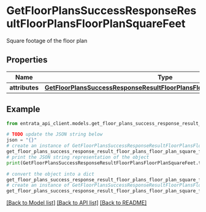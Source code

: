# GetFloorPlansSuccessResponseResultFloorPlansFloorPlanSquareFeet

Square footage of the floor plan

## Properties

Name | Type | Description | Notes
------------ | ------------- | ------------- | -------------
**attributes** | [**GetFloorPlansSuccessResponseResultFloorPlansFloorPlanSquareFeetAttributes**](GetFloorPlansSuccessResponseResultFloorPlansFloorPlanSquareFeetAttributes.md) |  | [optional] 

## Example

```python
from entrata_api_client.models.get_floor_plans_success_response_result_floor_plans_floor_plan_square_feet import GetFloorPlansSuccessResponseResultFloorPlansFloorPlanSquareFeet

# TODO update the JSON string below
json = "{}"
# create an instance of GetFloorPlansSuccessResponseResultFloorPlansFloorPlanSquareFeet from a JSON string
get_floor_plans_success_response_result_floor_plans_floor_plan_square_feet_instance = GetFloorPlansSuccessResponseResultFloorPlansFloorPlanSquareFeet.from_json(json)
# print the JSON string representation of the object
print(GetFloorPlansSuccessResponseResultFloorPlansFloorPlanSquareFeet.to_json())

# convert the object into a dict
get_floor_plans_success_response_result_floor_plans_floor_plan_square_feet_dict = get_floor_plans_success_response_result_floor_plans_floor_plan_square_feet_instance.to_dict()
# create an instance of GetFloorPlansSuccessResponseResultFloorPlansFloorPlanSquareFeet from a dict
get_floor_plans_success_response_result_floor_plans_floor_plan_square_feet_from_dict = GetFloorPlansSuccessResponseResultFloorPlansFloorPlanSquareFeet.from_dict(get_floor_plans_success_response_result_floor_plans_floor_plan_square_feet_dict)
```
[[Back to Model list]](../README.md#documentation-for-models) [[Back to API list]](../README.md#documentation-for-api-endpoints) [[Back to README]](../README.md)



